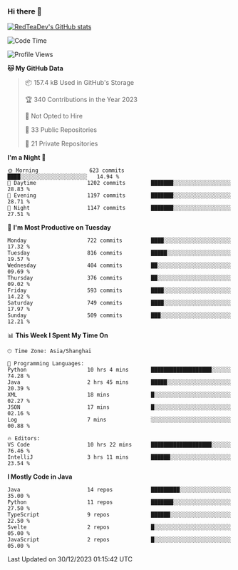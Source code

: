 ### Hi there 👋

<!--
**RedTeaDev/RedTeaDev** is a ✨ _special_ ✨ repository because its `README.md` (this file) appears on your GitHub profile.

Here are some ideas to get you started:

- 🔭 I’m currently working on ...
- 🌱 I’m currently learning ...
- 👯 I’m looking to collaborate on ...
- 🤔 I’m looking for help with ...
- 💬 Ask me about ...
- 📫 How to reach me: ...
- 😄 Pronouns: ...
- ⚡ Fun fact: ...
-->

<!--
[![wakatime](https://wakatime.com/badge/user/6b101ed0-04c0-4490-9283-eb61f2efff96.svg)](https://wakatime.com/@6b101ed0-04c0-4490-9283-eb61f2efff96)
!-->

[![RedTeaDev's GitHub stats](https://github-readme-stats.vercel.app/api?username=RedTeaDev)](https://github.com/anuraghazra/github-readme-stats)
<!--
[![willianrod's wakatime stats](https://github-readme-stats.vercel.app/api/wakatime?username=RedTeaDev)](https://github.com/anuraghazra/github-readme-stats)
!-->
<!--START_SECTION:waka-->
![Code Time](http://img.shields.io/badge/Code%20Time-1%2C968%20hrs%2055%20mins-blue)

![Profile Views](http://img.shields.io/badge/Profile%20Views-0-blue)

**🐱 My GitHub Data** 

> 📦 157.4 kB Used in GitHub's Storage 
 > 
> 🏆 340 Contributions in the Year 2023
 > 
> 🚫 Not Opted to Hire
 > 
> 📜 33 Public Repositories 
 > 
> 🔑 21 Private Repositories 
 > 
**I'm a Night 🦉** 

```text
🌞 Morning                623 commits         ████░░░░░░░░░░░░░░░░░░░░░   14.94 % 
🌆 Daytime                1202 commits        ███████░░░░░░░░░░░░░░░░░░   28.83 % 
🌃 Evening                1197 commits        ███████░░░░░░░░░░░░░░░░░░   28.71 % 
🌙 Night                  1147 commits        ███████░░░░░░░░░░░░░░░░░░   27.51 % 
```
📅 **I'm Most Productive on Tuesday** 

```text
Monday                   722 commits         ████░░░░░░░░░░░░░░░░░░░░░   17.32 % 
Tuesday                  816 commits         █████░░░░░░░░░░░░░░░░░░░░   19.57 % 
Wednesday                404 commits         ██░░░░░░░░░░░░░░░░░░░░░░░   09.69 % 
Thursday                 376 commits         ██░░░░░░░░░░░░░░░░░░░░░░░   09.02 % 
Friday                   593 commits         ████░░░░░░░░░░░░░░░░░░░░░   14.22 % 
Saturday                 749 commits         ████░░░░░░░░░░░░░░░░░░░░░   17.97 % 
Sunday                   509 commits         ███░░░░░░░░░░░░░░░░░░░░░░   12.21 % 
```


📊 **This Week I Spent My Time On** 

```text
🕑︎ Time Zone: Asia/Shanghai

💬 Programming Languages: 
Python                   10 hrs 4 mins       ███████████████████░░░░░░   74.28 % 
Java                     2 hrs 45 mins       █████░░░░░░░░░░░░░░░░░░░░   20.39 % 
XML                      18 mins             █░░░░░░░░░░░░░░░░░░░░░░░░   02.27 % 
JSON                     17 mins             █░░░░░░░░░░░░░░░░░░░░░░░░   02.16 % 
Log                      7 mins              ░░░░░░░░░░░░░░░░░░░░░░░░░   00.88 % 

🔥 Editors: 
VS Code                  10 hrs 22 mins      ███████████████████░░░░░░   76.46 % 
IntelliJ                 3 hrs 11 mins       ██████░░░░░░░░░░░░░░░░░░░   23.54 % 
```

**I Mostly Code in Java** 

```text
Java                     14 repos            █████████░░░░░░░░░░░░░░░░   35.00 % 
Python                   11 repos            ███████░░░░░░░░░░░░░░░░░░   27.50 % 
TypeScript               9 repos             ██████░░░░░░░░░░░░░░░░░░░   22.50 % 
Svelte                   2 repos             █░░░░░░░░░░░░░░░░░░░░░░░░   05.00 % 
JavaScript               2 repos             █░░░░░░░░░░░░░░░░░░░░░░░░   05.00 % 
```




 Last Updated on 30/12/2023 01:15:42 UTC
<!--END_SECTION:waka-->


